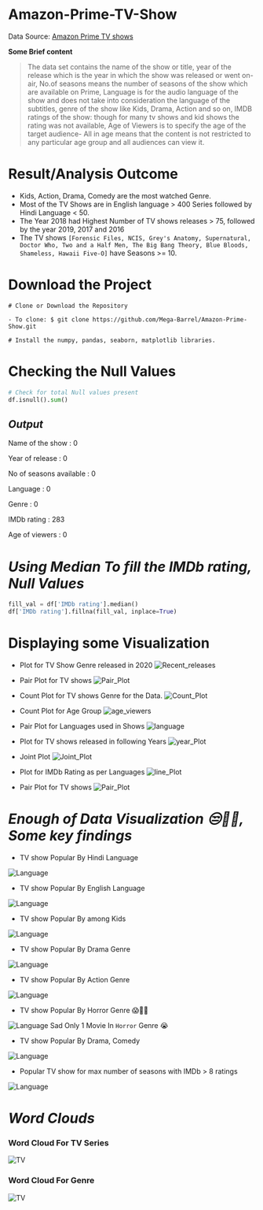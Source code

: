 # Amazon-Prime-TV-Show

Data Source: [Amazon Prime TV shows](https://www.kaggle.com/nilimajauhari/amazon-prime-tv-shows)

**Some Brief content**

>The data set contains the name of the show or title, year of the release which is the year in which the show was released or went on-air, No.of seasons means the number of seasons of the show which are available on Prime, Language is for the audio language of the show and does not take into consideration the language of the subtitles, genre of the show like Kids, Drama, Action and so on, IMDB ratings of the show: though for many tv shows and kid shows the rating was not available, Age of Viewers is to specify the age of the target audience- All in age means that the content is not restricted to any particular age group and all audiences can view it.

# Result/Analysis Outcome

- Kids, Action, Drama, Comedy are the most watched Genre.
- Most of the TV Shows are in English language > 400 Series followed by Hindi Language < 50.
- The Year 2018 had Highest Number of TV shows releases > 75, followed by the year 2019, 2017 and 2016
- The TV shows ```[Forensic Files, NCIS, Grey's Anatomy, Supernatural, Doctor Who, Two and a Half Men, The Big Bang Theory, Blue Bloods, Shameless, Hawaii Five-O]``` have Seasons >= 10.

# Download the Project
```
# Clone or Download the Repository

- To clone: $ git clone https://github.com/Mega-Barrel/Amazon-Prime-Show.git

# Install the numpy, pandas, seaborn, matplotlib libraries.
```

# Checking the Null Values

```python
# Check for total Null values present
df.isnull().sum()
```
## ***Output***

Name of the show :            0

Year of release :             0

No of seasons available :     0

Language :                    0

Genre :                       0

IMDb rating :               283

Age of viewers :              0

# ***Using Median To fill the IMDb rating, Null Values***
```python
fill_val = df['IMDb rating'].median()
df['IMDb rating'].fillna(fill_val, inplace=True)
```

# Displaying some Visualization

- Plot for TV Show Genre released in 2020
![Recent_releases](images/recent_release.png)

- Pair Plot for TV shows
![Pair_Plot](images/pair_plot.png)

- Count Plot for TV shows Genre for the Data.
![Count_Plot](images/Count_Plot.png)

- Count Plot for Age Group
![age_viewers](images/Age_viewers.png)

- Pair Plot for Languages used in Shows
![language](images/Language.png)

- Plot for TV shows released in following Years
![year_Plot](images/Year_Count.png)

- Joint Plot
![Joint_Plot](images/Joint_Plot.png)

- Plot for IMDb Rating as per Languages
![line_Plot](images/Line_Plot.png)

- Pair Plot for TV shows
  ![Pair_Plot](images/pair_plot.png)


# ***Enough of Data Visualization 😒🤦‍♂️, Some key findings***

- TV show Popular By Hindi Language
  
![Language](Code_Blocks/Popular_Hindi_language.png)

- TV show Popular By English Language
  
![Language](Code_Blocks/Popular_English_language.png)

- TV show Popular By among Kids
  
![Language](Code_Blocks/Popular_Kids_Shows.png)

- TV show Popular By Drama Genre
  
![Language](Code_Blocks/Drama_Genre.png)

- TV show Popular By Action Genre
  
![Language](Code_Blocks/Action.png)

- TV show Popular By Horror Genre 😱🧛‍♂️
  
![Language](Code_Blocks/Horror.png)
Sad Only 1 Movie In ```Horror``` Genre 😭

- TV show Popular By Drama, Comedy
  
![Language](Code_Blocks/D_C.png)


- Popular TV show for max number of seasons with IMDb > 8 ratings
  
![Language](Code_Blocks/IMDB_rating.png)

# ***Word Clouds***

### **Word Cloud For TV Series**
![TV](images/Shows_Word_Cloud.png)

### **Word Cloud For Genre**
![TV](images/Genre_Word_Cloud.png)